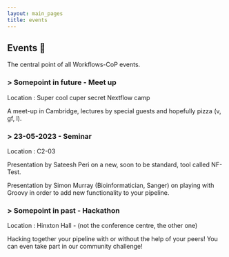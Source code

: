 ```yaml
---
layout: main_pages
title: events
---
```


<link rel="stylesheet" href="https://cdnjs.cloudflare.com/ajax/libs/font-awesome/4.7.0/css/font-awesome.min.css">

## Events :calendar:

The central point of all Workflows-CoP events.

<!-- Add new events here so the most recent, most future? event is first -->

### > Somepoint in future - Meet up <i class="fa-light fa-pizza"></i>

Location <i class="fa-regular fa-map"></i>: Super cool cuper secret Nextflow camp

A meet-up in Cambridge, lectures by special guests and hopefully pizza (v, gf, l).

### > 23-05-2023 - Seminar <i class="fa-regular fa-book-user"></i>

Location <i class="fa-regular fa-map"></i>: C2-03

Presentation by Sateesh Peri on a new, soon to be standard, tool called NF-Test.

Presentation by Simon Murray (Bioinformatician, Sanger) on playing with Groovy in order to add new functionality to your pipeline.

### > Somepoint in past - Hackathon <i class="fa-solid fa-code"></i>

Location <i class="fa-regular fa-map"></i>: Hinxton Hall - (not the conference centre, the other one)

Hacking together your pipeline with or without the help of your peers!
You can even take part in our community challenge!
